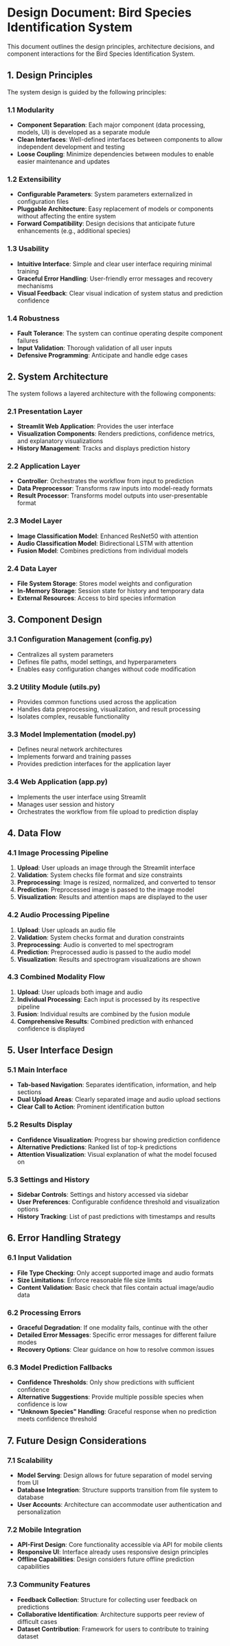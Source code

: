 # Design Document: Bird Species Identification System

This document outlines the design principles, architecture decisions, and component interactions for the Bird Species Identification System.

## 1. Design Principles

The system design is guided by the following principles:

### 1.1 Modularity
- **Component Separation**: Each major component (data processing, models, UI) is developed as a separate module
- **Clean Interfaces**: Well-defined interfaces between components to allow independent development and testing
- **Loose Coupling**: Minimize dependencies between modules to enable easier maintenance and updates

### 1.2 Extensibility
- **Configurable Parameters**: System parameters externalized in configuration files
- **Pluggable Architecture**: Easy replacement of models or components without affecting the entire system
- **Forward Compatibility**: Design decisions that anticipate future enhancements (e.g., additional species)

### 1.3 Usability
- **Intuitive Interface**: Simple and clear user interface requiring minimal training
- **Graceful Error Handling**: User-friendly error messages and recovery mechanisms
- **Visual Feedback**: Clear visual indication of system status and prediction confidence

### 1.4 Robustness
- **Fault Tolerance**: The system can continue operating despite component failures
- **Input Validation**: Thorough validation of all user inputs
- **Defensive Programming**: Anticipate and handle edge cases

## 2. System Architecture

The system follows a layered architecture with the following components:

### 2.1 Presentation Layer
- **Streamlit Web Application**: Provides the user interface
- **Visualization Components**: Renders predictions, confidence metrics, and explanatory visualizations
- **History Management**: Tracks and displays prediction history

### 2.2 Application Layer
- **Controller**: Orchestrates the workflow from input to prediction
- **Data Preprocessor**: Transforms raw inputs into model-ready formats
- **Result Processor**: Transforms model outputs into user-presentable format

### 2.3 Model Layer
- **Image Classification Model**: Enhanced ResNet50 with attention
- **Audio Classification Model**: Bidirectional LSTM with attention
- **Fusion Model**: Combines predictions from individual models

### 2.4 Data Layer
- **File System Storage**: Stores model weights and configuration
- **In-Memory Storage**: Session state for history and temporary data
- **External Resources**: Access to bird species information

## 3. Component Design

### 3.1 Configuration Management (config.py)
- Centralizes all system parameters
- Defines file paths, model settings, and hyperparameters
- Enables easy configuration changes without code modification

### 3.2 Utility Module (utils.py)
- Provides common functions used across the application
- Handles data preprocessing, visualization, and result processing
- Isolates complex, reusable functionality

### 3.3 Model Implementation (model.py)
- Defines neural network architectures
- Implements forward and training passes
- Provides prediction interfaces for the application layer

### 3.4 Web Application (app.py)
- Implements the user interface using Streamlit
- Manages user session and history
- Orchestrates the workflow from file upload to prediction display

## 4. Data Flow

### 4.1 Image Processing Pipeline
1. **Upload**: User uploads an image through the Streamlit interface
2. **Validation**: System checks file format and size constraints
3. **Preprocessing**: Image is resized, normalized, and converted to tensor
4. **Prediction**: Preprocessed image is passed to the image model
5. **Visualization**: Results and attention maps are displayed to the user

### 4.2 Audio Processing Pipeline
1. **Upload**: User uploads an audio file
2. **Validation**: System checks format and duration constraints
3. **Preprocessing**: Audio is converted to mel spectrogram
4. **Prediction**: Preprocessed audio is passed to the audio model
5. **Visualization**: Results and spectrogram visualizations are shown

### 4.3 Combined Modality Flow
1. **Upload**: User uploads both image and audio
2. **Individual Processing**: Each input is processed by its respective pipeline
3. **Fusion**: Individual results are combined by the fusion module
4. **Comprehensive Results**: Combined prediction with enhanced confidence is displayed

## 5. User Interface Design

### 5.1 Main Interface
- **Tab-based Navigation**: Separates identification, information, and help sections
- **Dual Upload Areas**: Clearly separated image and audio upload sections
- **Clear Call to Action**: Prominent identification button

### 5.2 Results Display
- **Confidence Visualization**: Progress bar showing prediction confidence
- **Alternative Predictions**: Ranked list of top-k predictions
- **Attention Visualization**: Visual explanation of what the model focused on

### 5.3 Settings and History
- **Sidebar Controls**: Settings and history accessed via sidebar
- **User Preferences**: Configurable confidence threshold and visualization options
- **History Tracking**: List of past predictions with timestamps and results

## 6. Error Handling Strategy

### 6.1 Input Validation
- **File Type Checking**: Only accept supported image and audio formats
- **Size Limitations**: Enforce reasonable file size limits
- **Content Validation**: Basic check that files contain actual image/audio data

### 6.2 Processing Errors
- **Graceful Degradation**: If one modality fails, continue with the other
- **Detailed Error Messages**: Specific error messages for different failure modes
- **Recovery Options**: Clear guidance on how to resolve common issues

### 6.3 Model Prediction Fallbacks
- **Confidence Thresholds**: Only show predictions with sufficient confidence
- **Alternative Suggestions**: Provide multiple possible species when confidence is low
- **"Unknown Species" Handling**: Graceful response when no prediction meets confidence threshold

## 7. Future Design Considerations

### 7.1 Scalability
- **Model Serving**: Design allows for future separation of model serving from UI
- **Database Integration**: Structure supports transition from file system to database
- **User Accounts**: Architecture can accommodate user authentication and personalization

### 7.2 Mobile Integration
- **API-First Design**: Core functionality accessible via API for mobile clients
- **Responsive UI**: Interface already uses responsive design principles
- **Offline Capabilities**: Design considers future offline prediction capabilities

### 7.3 Community Features
- **Feedback Collection**: Structure for collecting user feedback on predictions
- **Collaborative Identification**: Architecture supports peer review of difficult cases
- **Dataset Contribution**: Framework for users to contribute to training dataset 